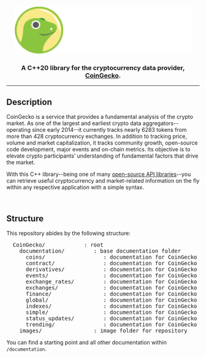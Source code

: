 <p align="center">
  <img width="460" height="125" src="/images/coingecko.jpg">
</p>
<h3 align="center">A C++20 library for the cryptocurrency data provider, <a href="https://www.coingecko.com/">CoinGecko</a>.</h3>
<hr>
<h2>Description</h2>
<p>CoinGecko is a service that provides a fundamental analysis of the crypto market. As one of the largest and earliest crypto data aggregators--operating since early 2014--it currently tracks nearly 6283 tokens from more than 428 cryptocurrency exchanges. In addition to tracking price, volume and market capitalization, it tracks community growth, open-source code development, major events and on-chain metrics. Its objective is to elevate crypto participants’ understanding of fundamental factors that drive the market.</p>

<p>With this C++ library--being one of many <a href="https://www.coingecko.com/en/api">open-source API libraries</a>--you can retrieve useful cryptocurrency and market-related information on the fly within any respective application with a simple syntax.</p>
<br>
<h2>Structure</h2>
<p>This repository abides by the following structure:</p>
<pre>
  CoinGecko/            : root
    documentation/         : base documentation folder
      coins/                  : documentation for CoinGecko API 'coins' functions
      contract/               : documentation for CoinGecko API 'contract' functions
      derivatives/            : documentation for CoinGecko API 'derivatives' functions
      events/                 : documentation for CoinGecko API 'events' functions
      exchange_rates/         : documentation for CoinGecko API 'exchange_rates' functions 
      exchanges/              : documentation for CoinGecko API 'exchanges' functions
      finance/                : documentation for CoinGecko API 'finance' functions
      global/                 : documentation for CoinGecko API 'global' functions
      indexes/                : documentation for CoinGecko API 'indexes' functions
      simple/                 : documentation for CoinGecko API 'simple' functions
      status_updates/         : documentation for CoinGecko API 'status_updates' functions
      trending/               : documentation for CoinGecko API 'trending' functions
    images/                : image folder for repository
</pre>
<p>You can find a starting point and all other documentation within <code>/documentation</code>.
